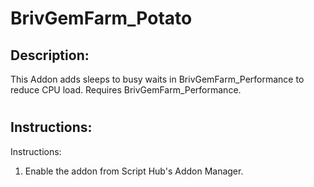 # BrivGemFarm_Potato
## Description:
This Addon adds sleeps to busy waits in BrivGemFarm_Performance to reduce CPU load. Requires BrivGemFarm_Performance.

#
## Instructions:
Instructions:
1. Enable the addon from Script Hub's Addon Manager.
